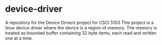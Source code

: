 # device-driver
A repository for the Device Drivers project for CSCI 5103  This project is a linux device driver where the device is a region of memory. The memory is treated as bounded buffer containing 32 byte items, each read and written one at a time.
